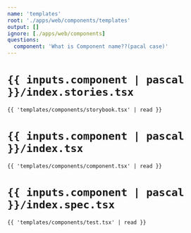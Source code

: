 ```yaml
---
name: 'templates'
root: './apps/web/components/templates'
output: []
ignore: [./apps/web/components]
questions:
  component: 'What is Component name??(pacal case)'
---
```


# `{{ inputs.component | pascal }}/index.stories.tsx`
```tsx
{{ 'templates/components/storybook.tsx' | read }}
```

# `{{ inputs.component | pascal }}/index.tsx`

```tsx
{{ 'templates/components/component.tsx' | read }}
```

# `{{ inputs.component | pascal }}/index.spec.tsx`

```tsx
{{ 'templates/components/test.tsx' | read }}

```